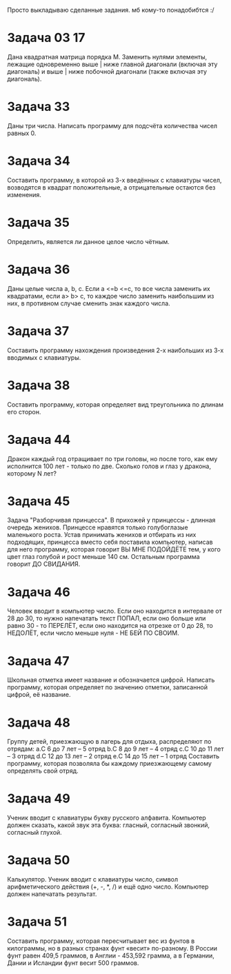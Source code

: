 Просто выкладываю сделанные задания. мб кому-то понадобибтся :/

# Задача 03 17
Дана квадратная матрица порядка M. Заменить нулями элементы, лежащие
одновременно выше | ниже главной диагонали (включая эту диагональ) и
выше | ниже побочной диагонали (также включая эту диагональ).

# Задача 33
Даны три числа. Написать программу для подсчёта количества
чисел равных 0.

# Задача 34
Составить программу, в которой из 3-х введённых с клавиатуры
чисел, возводятся в квадрат положительные, а отрицательные
остаются без изменения.

# Задача 35
Определить, является ли данное целое число чётным.

# Задача 36
Даны целые числа а, b, с. Если a <=b <=с, то все числа заменить
их квадратами, если а> b> с, то каждое число заменить
наибольшим из них, в противном случае сменить знак каждого
числа.

# Задача 37
Составить программу нахождения произведения 2-х наибольших
из 3-х вводимых с клавиатуры.

# Задача 38
Составить программу, которая определяет вид треугольника по
длинам его сторон.

# Задача 44
Дракон каждый год отращивает по три головы, но после того, как
ему исполнится 100 лет - только по две. Сколько голов и глаз у
дракона, которому N лет?

# Задача 45
Задача "Разборчивая принцесса". В прихожей у принцессы -
длинная очередь женихов. Принцессе нравятся только
голубоглазые маленького роста. Устав принимать женихов и
отбирать из них подходящих, принцесса вместо себя поставила
компьютер, написав для него программу, которая говорит ВЫ
МНЕ ПОДОЙДЁТЕ тем, у кого цвет глаз голубой и рост меньше
140 см. Остальным программа говорит ДО СВИДАНИЯ.

# Задача 46
Человек вводит в компьютер число. Если оно находится в
интервале от 28 до 30, то нужно напечатать текст ПОПАЛ, если
оно больше или равно 30 - то ПЕРЕЛЁТ, если оно находится на
отрезке от 0 до 28, то НЕДОЛЁТ, если число меньше нуля - НЕ БЕЙ
ПО СВОИМ.

# Задача 47
Школьная отметка имеет название и обозначается цифрой.
Написать программу, которая определяет по значению отметки,
записанной цифрой, её название.

# Задача 48
Группу детей, приезжающую в лагерь для отдыха, распределяют
по отрядам:
a.С 6 до 7 лет – 5 отряд
b.С 8 до 9 лет – 4 отряд
c.С 10 до 11 лет – 3 отряд
d.С 12 до 13 лет – 2 отряд
e.С 14 до 15 лет – 1 отряд
Составить программу, которая позволяла бы каждому
приезжающему самому определять свой отряд.

# Задача 49
Ученик вводит с клавиатуры букву русского алфавита.
Компьютер должен сказать, какой звук эта буква: гласный,
согласный звонкий, согласный глухой.

# Задача 50
Калькулятор. Ученик вводит с клавиатуры число, символ
арифметического действия (+, -, *, /) и ещё одно число.
Компьютер должен напечатать результат.

# Задача 51
Составить программу, которая пересчитывает вес из фунтов в
килограммы, но в разных странах фунт «весит» по-разному. В
России фунт равен 409,5 граммов, в Англии - 453,592 грамма, а в
Германии, Дании и Исландии фунт весит 500 граммов.
